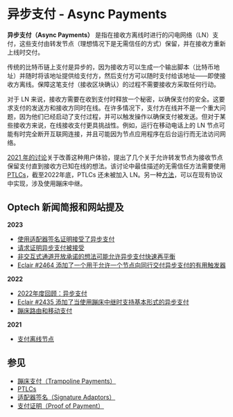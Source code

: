 # 异步支付 - Async Payments

**异步支付（Async Payments）** 是指在接收方离线时进行的闪电网络（LN）支付，这些支付由转发节点（理想情况下是无需信任的方式）保留，并在接收方重新上线时交付。

传统的比特币链上支付是异步的，因为接收方可以生成一个输出脚本（比特币地址）并随时将该地址提供给支付方，然后支付方可以随时支付给该地址——即使接收方离线。保障这笔支付（接收区块确认）的过程不需要接收方采取任何行动。

对于 LN 来说，接收方需要在收到支付时释放一个秘密，以确保支付的安全。这要求支付的发送方和接收方同时在线。在许多情况下，支付方在线并不是一个重大问题，因为他们已经启动了支付过程，并可以触发操作以确保支付被发送。但对于某些接收方来说，在线接收支付更具挑战性。例如，运行在移动电话上的 LN 节点可能有时完全断开互联网连接，并且可能因为节点应用程序在后台运行而无法访问网络。

[2021 年的讨论](https://lists.linuxfoundation.org/pipermail/lightning-dev/2021-October/003307.html)关于改善这种用户体验，提出了几个关于允许转发节点为接收节点保留支付直到接收方已知在线的想法。该讨论中最佳描述的无需信任方法需要使用 [PTLCs](https://bitcoinops.org/en/topics/ptlc/)，截至2022年底，PTLCs 还未被加入 LN。另一种[方法](https://bitcoinops.org/en/newsletters/2022/06/15/#trampoline-routing-and-mobile-payments)，可以在现有协议中实现，涉及使用蹦床中继。

## Optech 新闻简报和网站提及

**2023**

* [使用适配器签名证明接受了异步支付](https://bitcoinops.org/en/newsletters/2023/02/01/#ln-async-proof-of-payment)
* [请求证明异步支付被接受](https://bitcoinops.org/en/newsletters/2023/01/25/#request-for-proof-that-an-async-payment-was-accepted)
* [非交互式通道开放承诺的想法可能允许异步支付快速再平衡](https://bitcoinops.org/en/newsletters/2023/01/11/#non-interactive-ln-channel-open-commitments)
* [Eclair #2464 添加了一个用于允许一个节点向同行交付异步支付的有用触发器](https://bitcoinops.org/en/newsletters/2023/01/04/#eclair-2464)

**2022**

* [2022年度回顾：异步支付](https://bitcoinops.org/en/newsletters/2022/12/21/#async-payments)
* [Eclair #2435 添加了当使用蹦床中继时支持基本形式的异步支付](https://bitcoinops.org/en/newsletters/2022/10/05/#eclair-2435)
* [蹦床路由和移动支付](https://bitcoinops.org/en/newsletters/2022/06/15/#trampoline-routing-and-mobile-payments)

**2021**

* [支付离线节点](https://bitcoinops.org/en/newsletters/2021/10/20/#paying-offline-ln-nodes)

## 参见

* [蹦床支付（Trampoline Payments）](https://bitcoinops.org/en/topics/trampoline-payments/)
* [PTLCs](https://bitcoinops.org/en/topics/ptlc/)
* [适配器签名（Signature Adaptors）](https://bitcoinops.org/en/topics/adaptor-signatures/)
* [支付证明（Proof of Payment）](https://bitcoinops.org/en/topics/proof-of-payment/)
